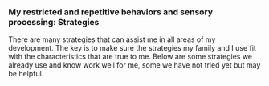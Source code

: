 ### My restricted and repetitive behaviors and sensory processing: Strategies

There are many strategies that can assist me in all areas of my development. The key is to make sure the strategies my family and I use fit with the characteristics that are true to me. Below are some strategies we already use and know work well for me, some we have not tried yet but may be helpful.
